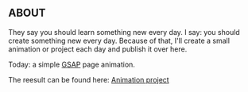 ## ABOUT

They say you should learn something new every day. I say: you should create
something new every day. Because of that, I'll create a small animation or project
each day and publish it over here.

Today: a simple [GSAP](https://cdnjs.com/libraries/gsap) page animation.

The reesult can be found here: [Animation project](https://slickepinne.github.io/gsap-animation/)

